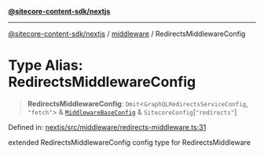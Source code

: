 [**@sitecore-content-sdk/nextjs**](../../README.md)

***

[@sitecore-content-sdk/nextjs](../../README.md) / [middleware](../README.md) / RedirectsMiddlewareConfig

# Type Alias: RedirectsMiddlewareConfig

> **RedirectsMiddlewareConfig**: `Omit`\<`GraphQLRedirectsServiceConfig`, `"fetch"`\> & [`MiddlewareBaseConfig`](MiddlewareBaseConfig.md) & `SitecoreConfig`\[`"redirects"`\]

Defined in: [nextjs/src/middleware/redirects-middleware.ts:31](https://github.com/Sitecore/xmc-jss-dev/blob/dfe05bf848bf53c7c66dabdbf3217e55f8de497c/packages/nextjs/src/middleware/redirects-middleware.ts#L31)

extended RedirectsMiddlewareConfig config type for RedirectsMiddleware
